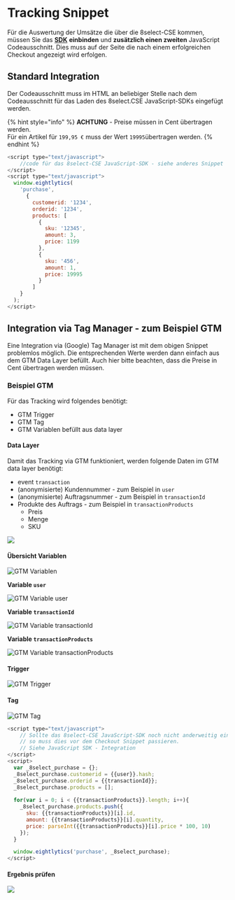 # Tracking Snippet

Für die Auswertung der Umsätze die über die 8select-CSE kommen, müssen Sie das [**SDK**](../integration/#wie-wird-die-8select-cse-integriert) **einbinden** und **zusätzlich einen zweiten** JavaScript Codeausschnitt. Dies muss auf der Seite die nach einem erfolgreichen Checkout angezeigt wird erfolgen.

## Standard Integration

Der Codeausschnitt muss im HTML an beliebiger Stelle nach dem Codeausschnitt für das Laden des 8select.CSE JavaScript-SDKs eingefügt werden.

{% hint style="info" %}
**ACHTUNG** - Preise müssen in Cent übertragen werden.  
Für ein Artikel für `199,95 €` muss der Wert `19995`übertragen werden.
{% endhint %}

```javascript
<script type="text/javascript">
    //code für das 8select-CSE JavaScript-SDK - siehe anderes Snippet
</script>
<script type="text/javascript">
  window.eightlytics(
    'purchase',
      {
        customerid: '1234',
        orderid: '1234',
        products: [
          {
            sku: '12345',
            amount: 3,
            price: 1199
          },
          {
            sku: '456',
            amount: 1,
            price: 19995
          }
        ]
    }  
  );
</script>
```

## Integration via Tag Manager - zum Beispiel GTM

Eine Integration via \(Google\) Tag Manager ist mit dem obigen Snippet problemlos möglich. Die entsprechenden Werte werden dann einfach aus dem GTM Data Layer befüllt. Auch hier bitte beachten, dass die Preise in Cent übertragen werden müssen.

### Beispiel GTM

Für das Tracking wird folgendes benötigt:

* GTM Trigger
* GTM Tag
* GTM Variablen befüllt aus data layer

#### **Data Layer**

Damit das Tracking via GTM funktioniert, werden folgende Daten im GTM data layer benötigt:

* event `transaction`
* \(anonymisierte\) Kundennummer - zum Beispiel in `user`
* \(anonymisierte\) Auftragsnummer - zum Beispiel in `transactionId`
* Produkte des Auftrags - zum Beispiel in `transactionProducts`
  * Preis
  * Menge
  * SKU

![](../../../.gitbook/assets/8.lytics-gtm-data-layer-checkout.jpg)

#### **Übersicht Variablen**

![GTM Variablen](../../../.gitbook/assets/8.lytics-gtm-variables.jpg)

**Variable `user`**

![GTM Variable user](../../../.gitbook/assets/8.lytics-gtm-variables-user.jpg)

**Variable `transactionId`**

![GTM Variable transactionId](../../../.gitbook/assets/8.lytics-gtm-variables-transactionid.jpg)

**Variable `transactionProducts`**

![GTM Variable transactionProducts](../../../.gitbook/assets/8.lytics-gtm-variables-transactionproducts.jpg)

#### Trigger

![GTM Trigger](../../../.gitbook/assets/8.lytics-gtm-trigger-transaction.jpg)

#### Tag

![GTM Tag](../../../.gitbook/assets/8.lytics-gtm-tags-checkout.jpg)

```javascript
<script type="text/javascript">
    // Sollte das 8select-CSE JavaScript-SDK noch nicht anderweitig eingebunden sein
    // so muss dies vor dem Checkout Snippet passieren.
    // Siehe JavaScript SDK - Integration
</script>
<script>
  var _8select_purchase = {};
  _8select_purchase.customerid = {{user}}.hash;
  _8select_purchase.orderid = {{transactionId}};
  _8select_purchase.products = [];
  
  for(var i = 0; i < {{transactionProducts}}.length; i++){
    _8select_purchase.products.push({
      sku: {{transactionProducts}}[i].id,
      amount: {{transactionProducts}}[i].quantity,
      price: parseInt({{transactionProducts}}[i].price * 100, 10)
    });
  }

  window.eightlytics('purchase', _8select_purchase);
</script>
```

#### Ergebnis prüfen

![](../../../.gitbook/assets/8.lytics-network-event.jpg)

